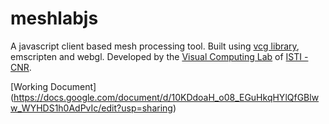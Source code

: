 meshlabjs
=========

A javascript client based mesh processing tool. Built using [vcg library](http://vcg.sourceforge.net), emscripten and webgl. Developed by the [Visual Computing Lab](vcg.isti.cnr.it) of [ISTI - CNR](www.isti.cnr.it).

[Working Document] (https://docs.google.com/document/d/10KDdoaH_o08_EGuHkqHYlQfGBlww_WYHDS1h0AdPvIc/edit?usp=sharing)
